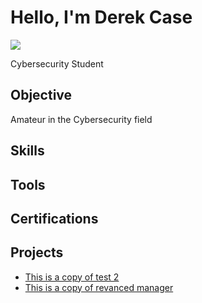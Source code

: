# Hello, I'm Derek Case

<a href="https://www.linkedin.com"><img src="https://img.shields.io/badge/-LinkedIn-0072b1?&style=for-the-badge&logo=linkedin&logoColor=white" /></a>


Cybersecurity Student


## Objective

Amateur in the Cybersecurity field

## Skills


## Tools



## Certifications



## Projects
- <a href="https://github.com/Dcase00Utica/Project-1">This is a copy of test 2</a>
- <a href="https://github.com/revanced">This is a copy of revanced manager</a>
